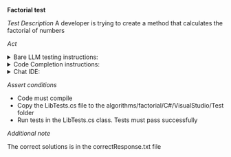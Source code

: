 **Factorial test**

*Test Description*
A developer is trying to create a method that calculates the factorial of numbers

*Act*

<details>
<summary>Bare LLM testing instructions:</summary>

- Open the prompt.txt file
- Copy a question located in the prompt.txt file to the chat window
- Submit the question
- Open the project algorithms/factorial/C#
- Open the Lib class
- Add the suggested method implementation to the Lib class

</details>

<details>
<summary>Code Completion instructions:</summary>

- Open the project algorithms/factorial/C# in IDE
- Open the Lib class 
- Type in the class:

```C#
public static int CalculateFactorialOfNumber(int n) {
```

- Press ENTER
- Accept a sequence of suggestions using the TAB and ENTER keys

</details>

<details>
<summary>Chat IDE:</summary>

- Open the project algorithms/factorial/C#
- Open the Lib class 
- Type in the chat window:

> Implement the following method: public static int CalculateFactorialOfNumber(int n)

- Add the suggested method implementation to the Lib class

</details>

*Assert conditions*

- Code must compile
- Copy the LibTests.cs file to the algorithms/factorial/C#/VisualStudio/Test folder
- Run tests in the LibTests.cs class. Tests must pass successfully

*Additional note*

The correct solutions is in the correctResponse.txt file